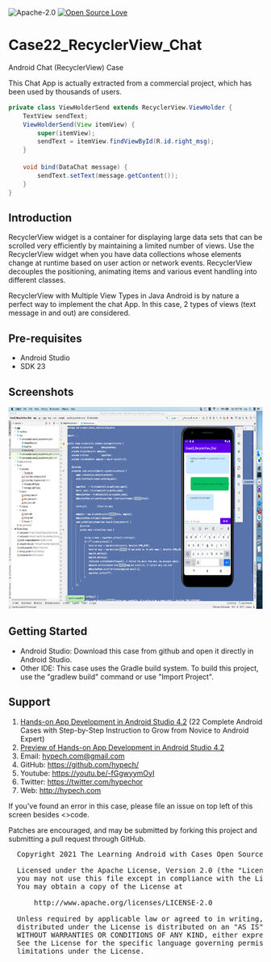 ![Apache-2.0](https://img.shields.io/badge/license-Apache-blue)  [![Open Source Love](https://badges.frapsoft.com/os/v1/open-source.png?v=103)](https://github.com/ellerbrock/open-source-badges/)

# Case22_RecyclerView_Chat

Android Chat (RecyclerView) Case

This Chat App is actually extracted from a commercial project, which has been used by thousands of users.

```java
private class ViewHolderSend extends RecyclerView.ViewHolder {
	TextView sendText;
	ViewHolderSend(View itemView) {
		super(itemView);
		sendText = itemView.findViewById(R.id.right_msg);
	}

	void bind(DataChat message) {
		sendText.setText(message.getContent());
	}
}
```

Introduction
------------

RecyclerView widget is a container for displaying large data sets that can be scrolled very efficiently by maintaining a limited number of views. Use the RecyclerView widget when you have data collections whose elements change at runtime based on user action or network events. RecyclerView decouples the positioning, animating items and various event handling into different classes.

RecyclerView with Multiple View Types in Java Android is by nature a perfect way to implement the chat App. In this case, 2 types of views (text message in and out) are considered.

Pre-requisites
--------------

- Android Studio 
- SDK 23

Screenshots
-------------

<img src="screenshot.png" height="400" alt="Screenshot"/> 

Getting Started
---------------

* Android Studio: Download this case from github and open it directly in Android Studio.
* Other IDE: This case uses the Gradle build system. To build this project, use the "gradlew build" command or use "Import Project".

Support
-------

1. [Hands-on App Development in Android Studio 4.2](https://www.amazon.com/gp/product/B096TL8VMP) (22 Complete Android Cases with Step-by-Step Instruction to Grow from Novice to Android Expert)
2. [Preview of Hands-on App Development in Android Studio 4.2](https://play.google.com/books/reader?id=9g8zEAAAQBAJ)
3. Email: hypech.com@gmail.com
4. GitHub: https://github.com/hypech/
5. Youtube: https://youtu.be/-fGgwyymOyI
6. Twitter: https://twitter.com/hypechor
7. Web: http://hypech.com

If you've found an error in this case, please file an issue on top left of this screen besides <>code.

Patches are encouraged, and may be submitted by forking this project and submitting a pull request through GitHub. 


 <pre>
  Copyright 2021 The Learning Android with Cases Open Source Project

  Licensed under the Apache License, Version 2.0 (the "License");
  you may not use this file except in compliance with the License.
  You may obtain a copy of the License at

      http://www.apache.org/licenses/LICENSE-2.0

  Unless required by applicable law or agreed to in writing, software
  distributed under the License is distributed on an "AS IS" BASIS,
  WITHOUT WARRANTIES OR CONDITIONS OF ANY KIND, either express or implied.
  See the License for the specific language governing permissions and
  limitations under the License.
  
</pre>
